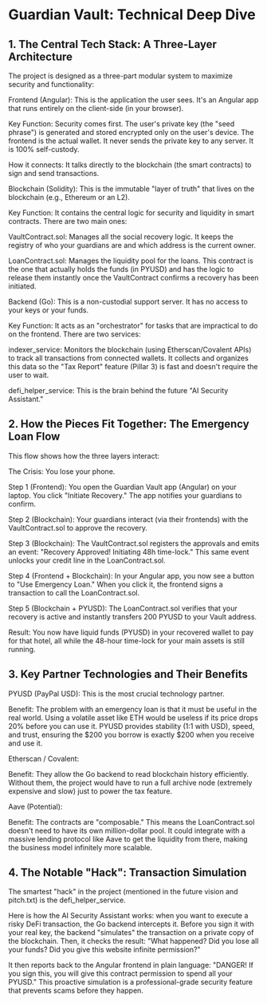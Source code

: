 # Guardian Vault: Technical Deep Dive
## 1. The Central Tech Stack: A Three-Layer Architecture

The project is designed as a three-part modular system to maximize security and functionality:

Frontend (Angular): This is the application the user sees. It's an Angular app that runs entirely on the client-side (in your browser).

Key Function: Security comes first. The user's private key (the "seed phrase") is generated and stored encrypted only on the user's device. The frontend is the actual wallet. It never sends the private key to any server. It is 100% self-custody.

How it connects: It talks directly to the blockchain (the smart contracts) to sign and send transactions.

Blockchain (Solidity): This is the immutable "layer of truth" that lives on the blockchain (e.g., Ethereum or an L2).

Key Function: It contains the central logic for security and liquidity in smart contracts. There are two main ones:

VaultContract.sol: Manages all the social recovery logic. It keeps the registry of who your guardians are and which address is the current owner.

LoanContract.sol: Manages the liquidity pool for the loans. This contract is the one that actually holds the funds (in PYUSD) and has the logic to release them instantly once the VaultContract confirms a recovery has been initiated.

Backend (Go): This is a non-custodial support server. It has no access to your keys or your funds.

Key Function: It acts as an "orchestrator" for tasks that are impractical to do on the frontend. There are two services:

indexer_service: Monitors the blockchain (using Etherscan/Covalent APIs) to track all transactions from connected wallets. It collects and organizes this data so the "Tax Report" feature (Pillar 3) is fast and doesn't require the user to wait.

defi_helper_service: This is the brain behind the future "AI Security Assistant."

## 2. How the Pieces Fit Together: The Emergency Loan Flow

This flow shows how the three layers interact:

The Crisis: You lose your phone.

Step 1 (Frontend): You open the Guardian Vault app (Angular) on your laptop. You click "Initiate Recovery." The app notifies your guardians to confirm.

Step 2 (Blockchain): Your guardians interact (via their frontends) with the VaultContract.sol to approve the recovery.

Step 3 (Blockchain): The VaultContract.sol registers the approvals and emits an event: "Recovery Approved! Initiating 48h time-lock." This same event unlocks your credit line in the LoanContract.sol.

Step 4 (Frontend + Blockchain): In your Angular app, you now see a button to "Use Emergency Loan." When you click it, the frontend signs a transaction to call the LoanContract.sol.

Step 5 (Blockchain + PYUSD): The LoanContract.sol verifies that your recovery is active and instantly transfers 200 PYUSD to your Vault address.

Result: You now have liquid funds (PYUSD) in your recovered wallet to pay for that hotel, all while the 48-hour time-lock for your main assets is still running.

## 3. Key Partner Technologies and Their Benefits

PYUSD (PayPal USD): This is the most crucial technology partner.

Benefit: The problem with an emergency loan is that it must be useful in the real world. Using a volatile asset like ETH would be useless if its price drops 20% before you can use it. PYUSD provides stability (1:1 with USD), speed, and trust, ensuring the $200 you borrow is exactly $200 when you receive and use it.

Etherscan / Covalent:

Benefit: They allow the Go backend to read blockchain history efficiently. Without them, the project would have to run a full archive node (extremely expensive and slow) just to power the tax feature.

Aave (Potential):

Benefit: The contracts are "composable." This means the LoanContract.sol doesn't need to have its own million-dollar pool. It could integrate with a massive lending protocol like Aave to get the liquidity from there, making the business model infinitely more scalable.

## 4. The Notable "Hack": Transaction Simulation

The smartest "hack" in the project (mentioned in the future vision and pitch.txt) is the defi_helper_service.

Here is how the AI Security Assistant works: when you want to execute a risky DeFi transaction, the Go backend intercepts it. Before you sign it with your real key, the backend "simulates" the transaction on a private copy of the blockchain. Then, it checks the result: "What happened? Did you lose all your funds? Did you give this website infinite permission?"

It then reports back to the Angular frontend in plain language: "DANGER! If you sign this, you will give this contract permission to spend all your PYUSD." This proactive simulation is a professional-grade security feature that prevents scams before they happen.
